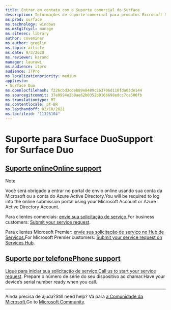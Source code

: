 ```yaml
---
title: Entrar em contato com o Suporte comercial do Surface
description: Informações de suporte comercial para produtos Microsoft Surface.
ms.prod: surface
ms.technology: windows
ms.mktglfcycl: manage
ms.sitesec: library
author: coveminer
ms.author: greglin
ms.topic: article
ms.date: 9/3/2020
ms.reviewer: karand
manager: laurawi
ms.audience: itpro
audience: ITPro
ms.localizationpriority: medium
appliesto:
- Surface Duo
ms.openlocfilehash: f226cbd3cdeb89e8489c263706d110fda03de144
ms.sourcegitcommit: 37e0994e2b8ae62b0352b016b698edcc7ca500fb
ms.translationtype: MT
ms.contentlocale: pt-BR
ms.lasthandoff: 02/10/2021
ms.locfileid: "11326104"
---
```

# <span data-ttu-id="0f162-103">Suporte para Surface Duo</span><span class="sxs-lookup"><span data-stu-id="0f162-103">Support for Surface Duo</span></span>

## [<span data-ttu-id="0f162-104">Suporte online</span><span class="sxs-lookup"><span data-stu-id="0f162-104">Online support</span></span>](#tab/online)

> [!NOTE]
> <span data-ttu-id="0f162-105">Você será obrigado a entrar no portal de envio online usando sua conta da Microsoft ou a conta do Azure Active Directory.</span><span class="sxs-lookup"><span data-stu-id="0f162-105">You will be required to log into the online submission portal using your Microsoft Account or Azure Active Directory Account.</span></span>  

<span data-ttu-id="0f162-106">Para clientes comerciais: [envie sua solicitação de serviço.](https://support.serviceshub.microsoft.com/supportforbusiness/create?sapId=027a1b03-3e0f-1766-fb9f-ab2d48228af9&hidden=false)</span><span class="sxs-lookup"><span data-stu-id="0f162-106">For business customers: [Submit your service request](https://support.serviceshub.microsoft.com/supportforbusiness/create?sapId=027a1b03-3e0f-1766-fb9f-ab2d48228af9&hidden=false).</span></span> 

<span data-ttu-id="0f162-107">Para clientes Microsoft Premier: [envie sua solicitação de serviço no Hub de Serviços.](https://serviceshub.microsoft.com/support/contactsupport)</span><span class="sxs-lookup"><span data-stu-id="0f162-107">For Microsoft Premier customers: [Submit your service request on Services Hub](https://serviceshub.microsoft.com/support/contactsupport).</span></span> 

 
## [<span data-ttu-id="0f162-108">Suporte por telefone</span><span class="sxs-lookup"><span data-stu-id="0f162-108">Phone support</span></span>](#tab/phone)

<span data-ttu-id="0f162-109">[Ligue para iniciar sua solicitação de serviço.](https://support.microsoft.com/help/4051701/global-customer-service-phone-numbers)</span><span class="sxs-lookup"><span data-stu-id="0f162-109">[Call us to start your service request](https://support.microsoft.com/help/4051701/global-customer-service-phone-numbers).</span></span> <span data-ttu-id="0f162-110">Prepare o número de série do seu dispositivo ao chamar.</span><span class="sxs-lookup"><span data-stu-id="0f162-110">Have your device’s serial number ready when you call.</span></span> 

---

<span data-ttu-id="0f162-111">Ainda precisa de ajuda?</span><span class="sxs-lookup"><span data-stu-id="0f162-111">Still need help?</span></span> <span data-ttu-id="0f162-112">Vá para [a Comunidade da Microsoft.](https://answers.microsoft.com/)</span><span class="sxs-lookup"><span data-stu-id="0f162-112">Go to [Microsoft Community](https://answers.microsoft.com/).</span></span>